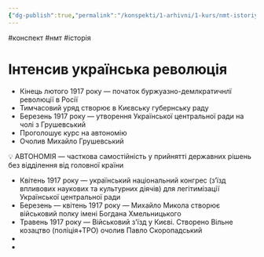 ```yaml
---
{"dg-publish":true,"permalink":"/konspekti/1-arhivni/1-kurs/nmt-istoriya/intensiv-ukrayinska-revolyucziya/"}
---
```

#конспект #нмт #історія
# Інтенсив українська революція

- Кінець лютого 1917 року — початок буржуазно-демлкратичнлї революції в Росії
- Тимчасовий уряд створює в Києвську губернську раду
- Березень 1917 року — утворення Української центральної ради на чолі з Грушевський
- Проголошує курс на автономію
- Очолив Михайло Грушевський

<aside>
💡 АВТОНОМІЯ — часткова самостійність у прийнятті державних рішень без відділення від головної країни

</aside>

- Квітень 1917 року — український національний конгрес (з’їзд впливових наукових та культурних діячів) для легітимізації Української центральної ради
- Березень — квітень 1917 року — Михайло Микола створює військовий полку імені Богдана Хмельницького
- Травень 1917 року — Військовий з'їзд у Києві. Створено Вільне козацтво (поліція+ТРО) очолив Павло Скоропадський
- 
-